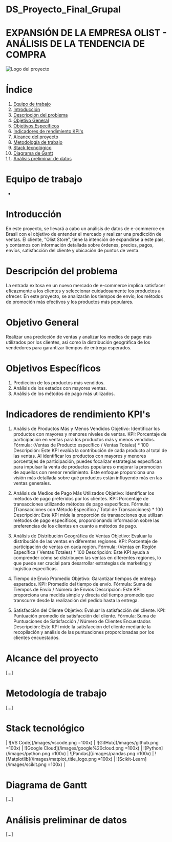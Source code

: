 # DS_Proyecto_Final_Grupal

# EXPANSIÓN DE LA EMPRESA OLIST - ANÁLISIS DE LA TENDENCIA DE COMPRA
![Logo del proyecto](https://github.com/ji-berti/DS_Proyecto_Final_Grupal/blob/main/images/68747470733a2f2f706c61792d6c682e676f6f676c6575736572636f6e74656e742e636f6d2f65714c545857647979674b556638354a7343586d634c537231476e6f594e4c4a664656436d592d4e38784746723254335057774e6346644a325378374d77634f366163.png)

# Índice

1. [Equipo de trabajo](#equipo-de-trabajo)
2. [Introducción](#introducción)
3. [Descripción del problema](#descripción-del-problema)
4. [Objetivo General](#objetivo-general)
5. [Objetivos Específicos](#objetivos-específicos)
6. [Indicadores de rendimiento KPI's](#indicadores-de-rendimiento-kpis)
7. [Alcance del proyecto](#alcance-del-proyecto)
8. [Metodología de trabajo](#metodología-de-trabajo)
9. [Stack tecnológico](#stack-tecnológico)
10. [Diagrama de Gantt](#diagrama-de-gantt)
11. [Análisis preliminar de datos](#análisis-preliminar-de-datos)

# Equipo de trabajo

- 

# Introducción

En este proyecto, se llevará a cabo un análisis de datos de e-commerce en Brasil con el objetivo de entender el mercado y realizar una predicción de ventas. El cliente, "Olist Store", tiene la intención de expandirse a este país, y contamos con información detallada sobre órdenes, precios, pagos, envíos, satisfacción del cliente y ubicación de puntos de venta.

# Descripción del problema

La entrada exitosa en un nuevo mercado de e-commerce implica satisfacer eficazmente a los clientes y seleccionar cuidadosamente los productos a ofrecer. En este proyecto, se analizarán los tiempos de envío, los métodos de promoción más efectivos y los productos más populares.

# Objetivo General

Realizar una predicción de ventas y analizar los medios de pago más utilizados por los clientes, así como la distribución geográfica de los vendedores para garantizar tiempos de entrega esperados.

# Objetivos Específicos

1. Predicción de los productos más vendidos.
2. Análisis de los estados con mayores ventas.
3. Análisis de los métodos de pago más utilizados.

# Indicadores de rendimiento KPI's

1. Análisis de Productos Más y Menos Vendidos
Objetivo: Identificar los productos con mayores y menores niveles de ventas.
KPI: Porcentaje de participación en ventas para los productos más y menos vendidos.
Fórmula: (Ventas de Producto específico / Ventas Totales) * 100
Descripción: Este KPI evalúa la contribución de cada producto al total de las ventas. Al identificar los productos con mayores y menores porcentajes de participación, puedes focalizar estrategias específicas para impulsar la venta de productos populares o mejorar la promoción de aquellos con menor rendimiento. Este enfoque proporciona una visión más detallada sobre qué productos están influyendo más en las ventas generales.

2. Análisis de Medios de Pago Más Utilizados
Objetivo: Identificar los métodos de pago preferidos por los clientes.
KPI: Porcentaje de transacciones utilizando métodos de pago específicos.
Fórmula: (Transacciones con Método Específico / Total de Transacciones) * 100
Descripción: Este KPI mide la proporción de transacciones que utilizan métodos de pago específicos, proporcionando información sobre las preferencias de los clientes en cuanto a métodos de pago.

3. Análisis de Distribución Geográfica de Ventas
Objetivo: Evaluar la distribución de las ventas en diferentes regiones.
KPI: Porcentaje de participación de ventas en cada región.
Fórmula: (Ventas en Región Específica / Ventas Totales) * 100
Descripción: Este KPI ayuda a comprender cómo se distribuyen las ventas en diferentes regiones, lo que puede ser crucial para desarrollar estrategias de marketing y logística específicas.

4. Tiempo de Envío Promedio
Objetivo: Garantizar tiempos de entrega esperados.
KPI: Promedio del tiempo de envío.
Fórmula: Suma de Tiempos de Envío / Número de Envíos
Descripción: Este KPI proporciona una medida simple y directa del tiempo promedio que transcurre desde la realización del pedido hasta la entrega.

5. Satisfacción del Cliente
Objetivo: Evaluar la satisfacción del cliente.
KPI: Puntuación promedio de satisfacción del cliente.
Fórmula: Suma de Puntuaciones de Satisfacción / Número de Clientes Encuestados
Descripción: Este KPI mide la satisfacción del cliente mediante la recopilación y análisis de las puntuaciones proporcionadas por los clientes encuestados.

# Alcance del proyecto

[...]

# Metodología de trabajo

[...]

# Stack tecnológico
| ![VS Code](/images/vscode.png =100x) | ![GitHub](/images/github.png =100x) | ![Google Cloud](/images/google%20cloud.png =100x) | ![Python](/images/python.png =100x) | ![Pandas](/images/pandas.png =100x) | ![Matplotlib](/images/matplot_title_logo.png =100x) | ![Scikit-Learn](/images/scikit.png =100x) |

# Diagrama de Gantt

[...]

# Análisis preliminar de datos

[...]

